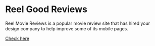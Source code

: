 # Reel Good Reviews
Reel Movie Reviews is a popular movie review site that has hired your design company to help improve some of its mobile pages.

[Check here](https://yarovit-developer.github.io/codecademy-projects/html-css/14-real-good-reviews/index.html)
